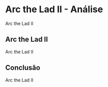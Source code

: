 ---
---

# Arc the Lad II - Análise

Arc the Lad II

## Arc the Lad II

Arc the Lad II

## Conclusão

Arc the Lad II
